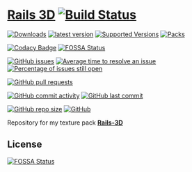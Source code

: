 # [Rails 3D](https://www.curseforge.com/minecraft/texture-packs/rails-3d "Curse Forge") [![Build Status](https://travis-ci.org/SupinePandora43/Rails-3D.svg?branch=master)](https://travis-ci.org/SupinePandora43/Rails-3D)

[![Downloads](http://cf.way2muchnoise.eu/full_rails-3d_downloads.svg)](https://www.curseforge.com/minecraft/texture-packs/rails-3d)
[![latest version](http://cf.way2muchnoise.eu/versions/rails-3d_latest.svg)](https://www.curseforge.com/minecraft/texture-packs/rails-3d/files)
[![Supported Versions](http://cf.way2muchnoise.eu/versions/rails-3d_latest.svg)](https://www.curseforge.com/minecraft/texture-packs/rails-3d/files)
[![Packs](http://cf.way2muchnoise.eu/packs/rails-3d.svg)](https://www.curseforge.com/minecraft/texture-packs/rails-3d/relations/dependents)

[![Codacy Badge](https://api.codacy.com/project/badge/Grade/2c78fb6bf64f40c1868a60f1c4ffbb6d)](https://app.codacy.com/app/SupinePandora43/Rails-3D?utm_source=github.com&utm_medium=referral&utm_content=SupinePandora43/Rails-3D&utm_campaign=Badge_Grade_Dashboard)
[![FOSSA Status](https://app.fossa.io/api/projects/git%2Bgithub.com%2FSupinePandora43%2FRails-3D.svg?type=shield)](https://app.fossa.io/projects/git%2Bgithub.com%2FSupinePandora43%2FRails-3D?ref=badge_shield)

[![GitHub issues](https://img.shields.io/github/issues/SupinePandora43/Rails-3D.svg)](https://github.com/SupinePandora43/Rails-3D/issues "GitHub issues")
[![Average time to resolve an issue](http://isitmaintained.com/badge/resolution/SupinePandora43/Rails-3D.svg)](http://isitmaintained.com/project/SupinePandora43/Rails-3D "Average time to resolve an issue")
[![Percentage of issues still open](http://isitmaintained.com/badge/open/SupinePandora43/Rails-3D.svg)](http://isitmaintained.com/project/SupinePandora43/Rails-3D "Percentage of issues still open")

[![GitHub pull requests](https://img.shields.io/github/issues-pr-raw/SupinePandora43/Rails-3D.svg)](https://github.com/SupinePandora43/Rails-3D/pulls "GitHub pull requests")

[![GitHub commit activity](https://img.shields.io/github/commit-activity/m/SupinePandora43/Rails-3D.svg)](https://github.com/SupinePandora43/Rails-3D/commits/master "GitHub commit activity")
[![GitHub last commit](https://img.shields.io/github/last-commit/SupinePandora43/Rails-3D.svg)](https://github.com/SupinePandora43/Rails-3D/commits/master "GitHub last commit")

[![GitHub repo size](https://img.shields.io/github/repo-size/SupinePandora43/Rails-3D.svg)](https://github.com/SupinePandora43/Rails-3D "Rails-3D")
[![GitHub](https://img.shields.io/github/license/SupinePandora43/Rails-3D.svg)](https://github.com/SupinePandora43/Rails-3D/blob/master/LICENSE "LICENSE")

Repository for my texture pack [**Rails-3D**](https://www.curseforge.com/minecraft/texture-packs/rails-3d)


## License
[![FOSSA Status](https://app.fossa.io/api/projects/git%2Bgithub.com%2FSupinePandora43%2FRails-3D.svg?type=large)](https://app.fossa.io/projects/git%2Bgithub.com%2FSupinePandora43%2FRails-3D?ref=badge_large)
